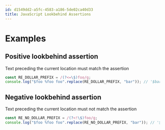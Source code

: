 ```yaml
---
id: d1549dd2-a5fc-4583-a186-5de02ca40d33
title: JavaScript Lookbehind Assertions
---
```


# Examples

## Positive lookbehind assertion

Text preceding the current location must match the assertion

``` javascript
const RE_DOLLAR_PREFIX = /(?<=\$)foo/g;
console.log("$foo %foo foo".replace(RE_DOLLAR_PREFIX, "bar")); // '$bar %foo foo'
```

## Negative lookbehind assertion

Text preceding the current location must not match the assertion

``` javascript
const RE_NO_DOLLAR_PREFIX = /(?<!\$)foo/g;
console.log("$foo %foo foo".replace(RE_NO_DOLLAR_PREFIX, "bar")); // '$foo %bar bar'
```
